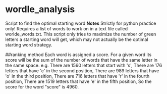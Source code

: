 # wordle_analysis
Script to find the optimal starting word
**Notes** Strictly for python practice only!
Requires a list of words to work on in a text file called worlde_words.txt.
This script only tries to maximize the number of green letters a starting word will get, which may not actually be the optimal starting word strategy.

##ranking method
Each word is assigned a score.
For a given word its score will be the sum of the number of words that have the same letter in the same space.
e.g.
There are 1560 letters that start with 's',
There are 176 letters that have 'c' in the second position,
There are 989 letters that have 'o' in the third position,
There are 716 letters that have 'r' in the fourth position,
There are 1519 letters that have 'e' in the fifth position,
So the score for the word "score" is 4960.
